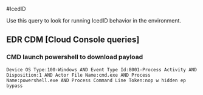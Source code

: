 #IcedID

Use this query to look for running IcedID behavior in the environment.

## EDR CDM [Cloud Console queries]

### CMD launch powershell to download payload

```
Device OS Type:100-Windows AND Event Type Id:8001-Process Activity AND Disposition:1 AND Actor File Name:cmd.exe AND Process Name:powershell.exe AND Process Command Line Token:nop w hidden ep bypass

```